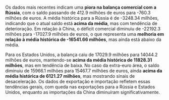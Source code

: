 Os dados mais recentes indicam uma **piora na balança comercial com a Rússia**, com o saldo passando de 412.9 milhões de euros para -760.3 milhões de euros. A média histórica para a Rússia é de -3248.34 milhões, indicando que o atual saldo está **acima da média**, mas com tendência de deterioração. Em relação à China, o déficit comercial diminuiu de -22192.3 milhões para -17027.9 milhões de euros, o que representa uma **melhoria em relação à média histórica de -16541.66 milhões**, mas ainda está abaixo da média. 

Para os Estados Unidos, a balança caiu de 17029.9 milhões para 14044.2 milhões de euros, mantendo-se **acima da média histórica de 11828.31 milhões**, mas em tendência de baixa. No caso da extra-euro área, o saldo diminuiu de 15966.1 milhões para 15467.7 milhões de euros, ainda **acima da média histórica de 6121.27 milhões**, mas mostrando sinais de desaceleração. Os dados de exportação e importação refletem essas tendências gerais, com queda nas exportações para a Rússia e Estados Unidos, enquanto as importações da China diminuíram significativamente.